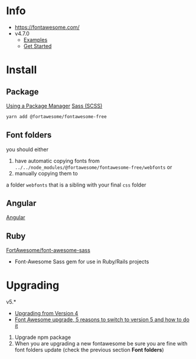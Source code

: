 # Info

+ https://fontawesome.com/
+ v4.7.0
    + [Examples](https://fontawesome.com/v4.7.0/examples/)
    + [Get Started](https://fontawesome.com/v4.7.0/get-started/)

# Install

## Package

[Using a Package Manager](https://fontawesome.com/how-to-use/on-the-web/setup/using-package-managers)
[Sass (SCSS)](https://fontawesome.com/how-to-use/on-the-web/using-with/sass)

```sh
yarn add @fortawesome/fontawesome-free
```

## Font folders
you should either

1. have automatic copying fonts from `../../node_modules/@fortawesome/fontawesome-free/webfonts` or
2. manually copying them to

a folder `webfonts` that is a sibling with your final `css` folder

## Angular

[Angular](https://fontawesome.com/how-to-use/on-the-web/using-with/angular)

## Ruby

[FortAwesome/font-awesome-sass](https://github.com/FortAwesome/font-awesome-sass)
+ Font-Awesome Sass gem for use in Ruby/Rails projects

# Upgrading

v5.*
+ [Upgrading from Version 4](https://fontawesome.com/how-to-use/on-the-web/setup/upgrading-from-version-4)
+ [Font Awesome upgrade, 5 reasons to switch to version 5 and how to do it](http://www.blog.codeproduction.co/home/font-awesome-upgrade-5-reasons-to-switch-to-version-5-and-how-to-do-it)

1. Upgrade npm package
2. When you are upgrading a new fontawesome be sure you are fine with font folders update (check the previous section **Font folders**)